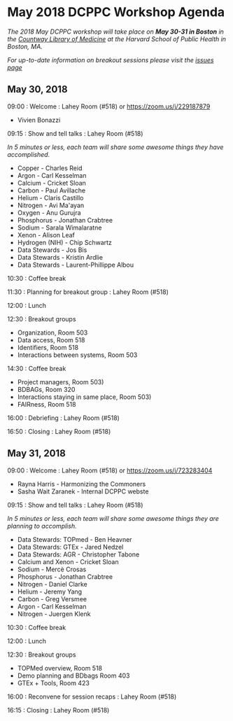 # May 2018 DCPPC Workshop Agenda

_The 2018 May DCPPC workshop will take place on **May 30-31 in Boston** in the [Countway Library of Medicine](https://tinyurl.com/ydzxycda) at the Harvard School of Public Health in Boston, MA._

_For up-to-date information on breakout sessions please visit the [issues page](https://github.com/dcppc/2018-may-workshop/issues)_

## May 30, 2018

 09:00 : Welcome : Lahey Room (#518) or https://zoom.us/j/229187879
 - Vivien Bonazzi
 
 09:15 : Show and tell talks  : Lahey Room (#518)
 
 _In 5 minutes or less, each team will share some awesome things they have accomplished._

- Copper - Charles Reid
- Argon -  Carl Kesselman
- Calcium - Cricket Sloan
- Carbon - Paul Avillache
- Helium - Claris Castillo
- Nitrogen - Avi Ma'ayan
- Oxygen - Anu Gurujra
- Phosphorus - Jonathan Crabtree
- Sodium - Sarala Wimalaratne
- Xenon - Alison Leaf
- Hydrogen (NIH) - Chip Schwartz
- Data Stewards - Jos Bis 
- Data Stewards - Kristin Ardlie 
- Data Stewards - Laurent-Phillippe Albou
  
 10:30 : Coffee break
 
 11:30 : Planning for breakout group : Lahey Room (#518)
 
 12:00 : Lunch         

 12:30 : Breakout groups

- Organization, Room 503
- Data access, Room 518
- Identifiers, Room 518
- Interactions between systems, Room 503

 14:30 : Coffee break
 
- Project managers, Room 503)
- BDBAGs, Room 320
- Interactions staying in same place, Room 503)
- FAIRness, Room 518
 
 16:00 : Debriefing : Lahey Room (#518)
 
 16:50 : Closing : Lahey Room (#518)


## May 31, 2018

 09:00 : Welcome : Lahey Room (#518) or https://zoom.us/j/723283404
 - Rayna Harris - Harmonizing the Commoners
 - Sasha Wait Zaranek - Internal DCPPC webste
 
 09:15 : Show and tell talks  : Lahey Room (#518)
 
 _In 5 minutes or less, each team will share some awesome things they are planning to accomplish._
 
- Data Stewards: TOPmed - Ben Heavner
- Data Stewards: GTEx - Jared Nedzel
- Data Stewards: AGR - Christopher Tabone
- Calcium and Xenon - Cricket Sloan
- Sodium - Mercè Crosas
- Phosphorus - Jonathan Crabtree
- Nitrogen - Daniel Clarke
- Helium - Jeremy Yang
- Carbon - Greg Versmee
- Argon - Carl Kesselman
- Nitrogen - Juergen Klenk

 10:30 : Coffee break
 
 12:00 : Lunch         
 
 12:30 : Breakout groups
 
- TOPMed overview, Room 518
- Demo planning and BDbags Room 403 
- GTEx + Tools, Room 423
 
 16:00 : Reconvene for session recaps : Lahey Room (#518)
 
 16:15 : Closing : Lahey Room (#518)

